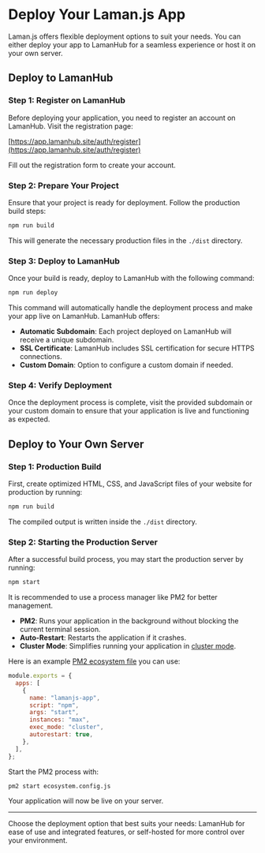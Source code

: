 # Deploy Your Laman.js App

Laman.js offers flexible deployment options to suit your needs. You can either deploy your app to LamanHub for a seamless experience or host it on your own server.

## Deploy to LamanHub

### Step 1: Register on LamanHub

Before deploying your application, you need to register an account on LamanHub. Visit the registration page:

[https://app.lamanhub.site/auth/register](https://app.lamanhub.site/auth/register)

Fill out the registration form to create your account.

### Step 2: Prepare Your Project

Ensure that your project is ready for deployment. Follow the production build steps:

```bash
npm run build
```

This will generate the necessary production files in the `./dist` directory.

### Step 3: Deploy to LamanHub

Once your build is ready, deploy to LamanHub with the following command:

```bash
npm run deploy
```

This command will automatically handle the deployment process and make your app live on LamanHub. LamanHub offers:

- **Automatic Subdomain**: Each project deployed on LamanHub will receive a unique subdomain.
- **SSL Certificate**: LamanHub includes SSL certification for secure HTTPS connections.
- **Custom Domain**: Option to configure a custom domain if needed.

### Step 4: Verify Deployment

Once the deployment process is complete, visit the provided subdomain or your custom domain to ensure that your application is live and functioning as expected.

## Deploy to Your Own Server

### Step 1: Production Build

First, create optimized HTML, CSS, and JavaScript files of your website for production by running:

```bash
npm run build
```

The compiled output is written inside the `./dist` directory.

### Step 2: Starting the Production Server

After a successful build process, you may start the production server by running:

```bash
npm start
```

It is recommended to use a process manager like PM2 for better management.

- **PM2**: Runs your application in the background without blocking the current terminal session.
- **Auto-Restart**: Restarts the application if it crashes.
- **Cluster Mode**: Simplifies running your application in [cluster mode](https://nodejs.org/api/cluster.html#cluster).

Here is an example [PM2 ecosystem file](https://pm2.keymetrics.io/docs/usage/application-declaration/) you can use:

```javascript
module.exports = {
  apps: [
    {
      name: "lamanjs-app",
      script: "npm",
      args: "start",
      instances: "max",
      exec_mode: "cluster",
      autorestart: true,
    },
  ],
};
```

Start the PM2 process with:

```bash
pm2 start ecosystem.config.js
```

Your application will now be live on your server.

---

Choose the deployment option that best suits your needs: LamanHub for ease of use and integrated features, or self-hosted for more control over your environment.
